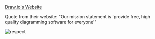 [Draw.io's Website](https://www.drawio.com/about)

Quote from their website: "Our mission statement is 'provide free, high quality diagramming software for everyone'"

![respect](https://github.com/IElhari/fortheusers/assets/134908803/d71493ab-db1d-489b-b264-855c412b5285)
